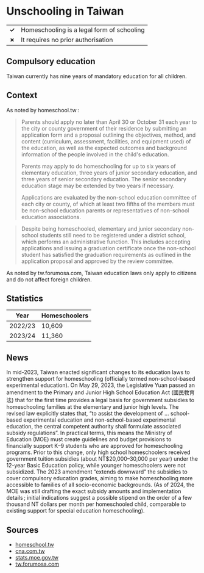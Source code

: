 # Unschooling in Taiwan

|       |                                            |
| ----- | ------------------------------------------ |
| **✓** | Homeschooling is a legal form of schooling |
| **✗** | It requires no prior authorisation         |

## Compulsory education

Taiwan currently has nine years of mandatory education for all children.

## Context

As noted by homeschool.tw :

> Parents should apply no later than April 30 or October 31 each year to the city or county government of their residence by submitting an application form and a proposal outlining the objectives, method, and content (curriculum, assessment, facilities, and equipment used) of the education, as well as the expected outcomes and background information of the people involved in the child's education.
>
> Parents may apply to do homeschooling for up to six years of elementary education, three years of junior secondary education, and three years of senior secondary education. The senior secondary education stage may be extended by two years if necessary.
>
> Applications are evaluated by the non-school education committee of each city or county, of which at least two fifths of the members must be non-school education parents or representatives of non-school education associations.

> Despite being homeschooled, elementary and junior secondary non-school students still need to be registered under a district school, which performs an administrative function. This includes accepting applications and issuing a graduation certificate once the non-school student has satisfied the graduation requirements as outlined in the application proposal and approved by the review committee.

As noted by tw.forumosa.com, Taiwan education laws only apply to citizens and do
not affect foreign children.

## Statistics

| Year    | Homeschoolers |
| ------- | ------------- |
| 2022/23 | 10,609        |
| 2023/24 | 11,360        |

## News

In mid-2023, Taiwan enacted significant changes to its education laws to strengthen support for homeschooling (officially termed non-school-based experimental education).
On May 29, 2023, the Legislative Yuan passed an amendment to the Primary and Junior High School Education Act (國民教育法) that for the first time provides a legal basis for government subsidies to homeschooling families at the elementary and junior high levels.
The revised law explicitly states that,
“to assist the development of … school-based experimental education and non-school-based experimental education, the central competent authority shall formulate associated subsidy regulations”.
In practical terms, this means the Ministry of Education (MOE) must create guidelines and budget provisions to financially support K–9 students who are approved for homeschooling programs.
Prior to this change, only high school homeschoolers received government tuition subsidies (about NT$20,000–30,000 per year) under the 12-year Basic Education policy,
while younger homeschoolers were not subsidized.
The 2023 amendment “extends downward” the subsidies to cover compulsory education grades, aiming to make homeschooling more accessible to families of all socio-economic backgrounds.
(As of 2024, the MOE was still drafting the exact subsidy amounts and implementation details ; initial indications suggest a possible stipend on the order of a few thousand NT dollars per month per homeschooled child, comparable to existing support for special education homeschooling).

## Sources

- [homeschool.tw](https://www.homeschool.tw/p/blog-page_7.html)
- [cna.com.tw](https://www.cna.com.tw/news/ahel/202406230039.aspx)
- [stats.moe.gov.tw](https://stats.moe.gov.tw/files/analysis/112professional.pdf)
- [tw.forumosa.com](https://tw.forumosa.com/t/rules-of-homeschooling-in-taiwan/193409/5)
